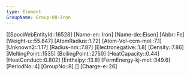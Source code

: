 ```yaml
---
type: Element
GroupName: Group-08-Iron
---
```

[[SpocWebEntityId::16528]
[Name-en::Iron]
[Name-de::Eisen]
[Abbr::Fe]
[Weight-u::55.847]
[AtomRadius::1.72]
[Atom-Vol-ccm-mol::7.1]
[Unknown2::1.17]
[Radius-nm::7.87]
[Electronegative::1.8]
[Density::7.86]
[MeltingPoint::1535]
[BoilingPoint::2750]
[HeatCapacity::0.44]
[HeatConduct::0.802]
[Enthalpy::13.8]
[FormEnergy-kj-mol::349.6]
[PeriodNo::4]
[GroupNo::8]
[]
[Charge-e::26]

